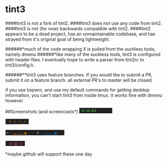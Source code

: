 tint3
===============
####tint3 is not a fork of tint2.
####tint3 does not use any code from tint2.
####tint3 is not (for now) backwards compatible with tint2.
####tint2 appears to be a dead project, has an unmaintainable codebase, and has strayed from it's original goal of being lightweight.

######*much of the code wrapping X is pulled from the suckless tools, namely dmenu
######*like many of the suckless tools, tint3 is configured with header files. I eventually hope to write a parser from tint2rc to tint3/config.h.

######**tint3 uses feature branches. If you would like to submit a PR, submit it on a feature branch. all external PR's to master will be closed.

if you use bspwm, and use my default commands for getting desktop information, you can't start tint3 from inside tmux. It works fine with dmenu however

##Screenshots (and screencasts*)
![Clock](screenshots/clock.png)

![Desktops](screenshots/desktops.png)

![Network](screenshots/netgraphs.png)

![Weather](screenshots/thermometer.png)







*maybe github will support these one day
